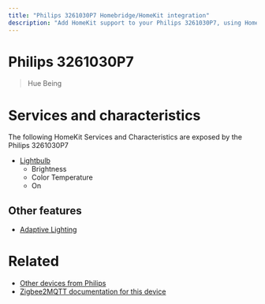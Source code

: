 ```yaml
---
title: "Philips 3261030P7 Homebridge/HomeKit integration"
description: "Add HomeKit support to your Philips 3261030P7, using Homebridge, Zigbee2MQTT and homebridge-z2m."
---
```

<!---
This file has been GENERATED using src/docgen/docgen.ts
DO NOT EDIT THIS FILE MANUALLY!
-->
# Philips 3261030P7
> Hue Being


# Services and characteristics
The following HomeKit Services and Characteristics are exposed by
the Philips 3261030P7

* [Lightbulb](../../light.md)
  * Brightness
  * Color Temperature
  * On

## Other features
* [Adaptive Lighting](../../light.md)

# Related
* [Other devices from Philips](../index.md#philips)
* [Zigbee2MQTT documentation for this device](https://www.zigbee2mqtt.io/devices/3261030P7.html)